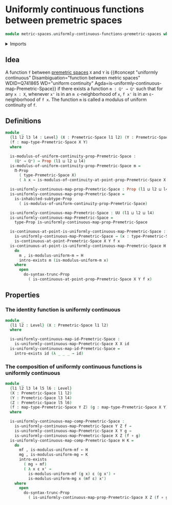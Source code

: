 # Uniformly continuous functions between premetric spaces

```agda
module metric-spaces.uniformly-continuous-functions-premetric-spaces where
```

<details><summary>Imports</summary>

```agda
open import elementary-number-theory.positive-rational-numbers

open import foundation.dependent-pair-types
open import foundation.existential-quantification
open import foundation.function-types
open import foundation.inhabited-subtypes
open import foundation.propositional-truncations
open import foundation.propositions
open import foundation.subtypes
open import foundation.universe-levels

open import metric-spaces.continuous-functions-premetric-spaces
open import metric-spaces.premetric-spaces
```

</details>

## Idea

A function `f` between [premetric spaces](metric-spaces.premetric-spaces.md) `X`
and `Y` is
{{#concept "uniformly continuous" Disambiguation="function between metric spaces" WDID=Q741865 WD="uniform continuity" Agda=is-uniformly-continuous-map-Premetric-Space}}
if there exists a function `m : ℚ⁺ → ℚ⁺` such that for any `x : X`, whenever
`x'` is in an `m ε`-neighborhood of `x`, `f x'` is in an `ε`-neighborhood of
`f x`. The function `m` is called a modulus of uniform continuity of `f`.

## Definitions

```agda
module _
  {l1 l2 l3 l4 : Level} (X : Premetric-Space l1 l2) (Y : Premetric-Space l3 l4)
  (f : map-type-Premetric-Space X Y)
  where

  is-modulus-of-uniform-continuity-prop-Premetric-Space :
    (ℚ⁺ → ℚ⁺) → Prop (l1 ⊔ l2 ⊔ l4)
  is-modulus-of-uniform-continuity-prop-Premetric-Space m =
    Π-Prop
      ( type-Premetric-Space X)
      ( λ x → is-modulus-of-continuity-at-point-prop-Premetric-Space X Y f x m)

  is-uniformly-continuous-map-prop-Premetric-Space : Prop (l1 ⊔ l2 ⊔ l4)
  is-uniformly-continuous-map-prop-Premetric-Space =
    is-inhabited-subtype-Prop
      ( is-modulus-of-uniform-continuity-prop-Premetric-Space)

  is-uniformly-continuous-map-Premetric-Space : UU (l1 ⊔ l2 ⊔ l4)
  is-uniformly-continuous-map-Premetric-Space =
    type-Prop is-uniformly-continuous-map-prop-Premetric-Space

  is-continuous-at-point-is-uniformly-continuous-map-Premetric-Space :
    is-uniformly-continuous-map-Premetric-Space → (x : type-Premetric-Space X) →
    is-continuous-at-point-Premetric-Space X Y f x
  is-continuous-at-point-is-uniformly-continuous-map-Premetric-Space H x =
    do
      m , is-modulus-uniform-m ← H
      intro-exists m (is-modulus-uniform-m x)
    where
      open
        do-syntax-trunc-Prop
          ( is-continuous-at-point-prop-Premetric-Space X Y f x)
```

## Properties

### The identity function is uniformly continuous

```agda
module _
  {l1 l2 : Level} (X : Premetric-Space l1 l2)
  where

  is-uniformly-continuous-map-id-Premetric-Space :
    is-uniformly-continuous-map-Premetric-Space X X id
  is-uniformly-continuous-map-id-Premetric-Space =
    intro-exists id (λ _ _ _ → id)
```

### The composition of uniformly continuous functions is uniformly continuous

```agda
module _
  {l1 l2 l3 l4 l5 l6 : Level}
  (X : Premetric-Space l1 l2)
  (Y : Premetric-Space l3 l4)
  (Z : Premetric-Space l5 l6)
  (f : map-type-Premetric-Space Y Z) (g : map-type-Premetric-Space X Y)
  where

  is-uniformly-continuous-map-comp-Premetric-Space :
    is-uniformly-continuous-map-Premetric-Space Y Z f →
    is-uniformly-continuous-map-Premetric-Space X Y g →
    is-uniformly-continuous-map-Premetric-Space X Z (f ∘ g)
  is-uniformly-continuous-map-comp-Premetric-Space H K =
    do
      mf , is-modulus-uniform-mf ← H
      mg , is-modulus-uniform-mg ← K
      intro-exists
        ( mg ∘ mf)
        ( λ x ε x' →
          is-modulus-uniform-mf (g x) ε (g x') ∘
          is-modulus-uniform-mg x (mf ε) x')
    where
      open
        do-syntax-trunc-Prop
          ( is-uniformly-continuous-map-prop-Premetric-Space X Z (f ∘ g))
```
